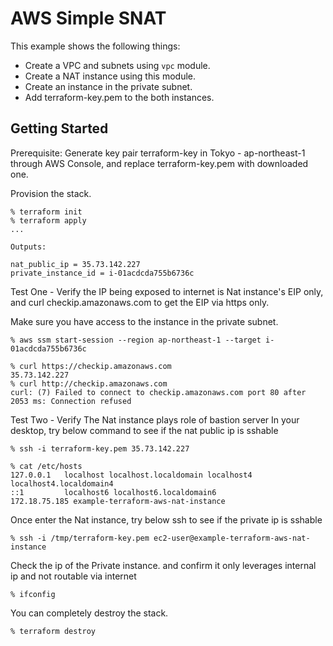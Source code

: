 # AWS Simple SNAT

This example shows the following things:

- Create a VPC and subnets using `vpc` module.
- Create a NAT instance using this module.
- Create an instance in the private subnet.
- Add terraform-key.pem to the both instances.

## Getting Started

Prerequisite: Generate key pair terraform-key in Tokyo - ap-northeast-1 through AWS Console, and replace terraform-key.pem with downloaded one.

Provision the stack.

```console
% terraform init
% terraform apply
...

Outputs:

nat_public_ip = 35.73.142.227
private_instance_id = i-01acdcda755b6736c
```

Test One - Verify the IP being exposed to internet is Nat instance's EIP only, and curl checkip.amazonaws.com to get the EIP via https only.

Make sure you have access to the instance in the private subnet.

```console
% aws ssm start-session --region ap-northeast-1 --target i-01acdcda755b6736c
```

```console
% curl https://checkip.amazonaws.com
35.73.142.227
% curl http://checkip.amazonaws.com
curl: (7) Failed to connect to checkip.amazonaws.com port 80 after 2053 ms: Connection refused
```

Test Two - Verify The Nat instance plays role of bastion server
In your desktop, try below command to see if the nat public ip is sshable
```console
% ssh -i terraform-key.pem 35.73.142.227
```

```console
% cat /etc/hosts
127.0.0.1   localhost localhost.localdomain localhost4 localhost4.localdomain4
::1         localhost6 localhost6.localdomain6
172.18.75.185 example-terraform-aws-nat-instance
```
Once enter the Nat instance, try below ssh to see if the private ip is sshable
```console
% ssh -i /tmp/terraform-key.pem ec2-user@example-terraform-aws-nat-instance
```
Check the ip of the Private instance. and confirm it only leverages internal ip and not routable via internet 
```console
% ifconfig
```



You can completely destroy the stack.

```console
% terraform destroy
```
